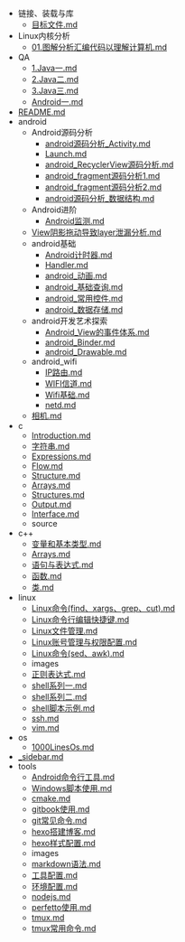 - 链接、装载与库
  - [目标文件.md](./链接、装载与库/目标文件.md)
- Linux内核分析
  - [01.图解分析汇编代码以理解计算机.md](./Linux内核分析/01.图解分析汇编代码以理解计算机.md)
- QA
  - [1.Java一.md](./QA/1.Java一.md)
  - [2.Java二.md](./QA/2.Java二.md)
  - [3.Java三.md](./QA/3.Java三.md)
  - [Android一.md](./QA/Android一.md)
- [README.md](./README.md)
- android
  - Android源码分析
    - [android源码分析_Activity.md](./android/Android源码分析/android源码分析_Activity.md)
    - [Launch.md](./android/Android源码分析/Launch.md)
    - [android_RecyclerView源码分析.md](./android/Android源码分析/android_RecyclerView源码分析.md)
    - [android_fragment源码分析1.md](./android/Android源码分析/android_fragment源码分析1.md)
    - [android_fragment源码分析2.md](./android/Android源码分析/android_fragment源码分析2.md)
    - [android源码分析_数据结构.md](./android/Android源码分析/android源码分析_数据结构.md)
  - Android进阶
    - [Android监测.md](./android/Android进阶/Android监测.md)
  - [View阴影拖动导致layer泄漏分析.md](./android/View阴影拖动导致layer泄漏分析.md)
  - android基础
    - [Android计时器.md](./android/android基础/Android计时器.md)
    - [Handler.md](./android/android基础/Handler.md)
    - [android_动画.md](./android/android基础/android_动画.md)
    - [android_基础查询.md](./android/android基础/android_基础查询.md)
    - [android_常用控件.md](./android/android基础/android_常用控件.md)
    - [android_数据存储.md](./android/android基础/android_数据存储.md)
  - android开发艺术探索
    - [Android_View的事件体系.md](./android/android开发艺术探索/Android_View的事件体系.md)
    - [android_Binder.md](./android/android开发艺术探索/android_Binder.md)
    - [android_Drawable.md](./android/android开发艺术探索/android_Drawable.md)
  - android_wifi
    - [IP路由.md](./android/android_wifi/IP路由.md)
    - [WIFI信道.md](./android/android_wifi/WIFI信道.md)
    - [Wifi基础.md](./android/android_wifi/Wifi基础.md)
    - [netd.md](./android/android_wifi/netd.md)
  - [相机.md](./android/相机.md)
- c
  - [Introduction.md](./c/Introduction.md)
  - [字符串.md](./c/字符串.md)
  - [Expressions.md](./c/Expressions.md)
  - [Flow.md](./c/Flow.md)
  - [Structure.md](./c/Structure.md)
  - [Arrays.md](./c/Arrays.md)
  - [Structures.md](./c/Structures.md)
  - [Output.md](./c/Output.md)
  - [Interface.md](./c/Interface.md)
  - source
- c++
  - [变量和基本类型.md](./c++/变量和基本类型.md)
  - [Arrays.md](./c++/Arrays.md)
  - [语句与表达式.md](./c++/语句与表达式.md)
  - [函数.md](./c++/函数.md)
  - [类.md](./c++/类.md)
- linux
  - [Linux命令(find、xargs、grep、cut).md](./linux/Linux命令(find、xargs、grep、cut).md)
  - [Linux命令行编辑快捷键.md](./linux/Linux命令行编辑快捷键.md)
  - [Linux文件管理.md](./linux/Linux文件管理.md)
  - [Linux账号管理与权限配置.md](./linux/Linux账号管理与权限配置.md)
  - [Linux命令(sed、awk).md](./linux/Linux命令(sed、awk).md)
  - images
  - [正则表达式.md](./linux/正则表达式.md)
  - [shell系列一.md](./linux/shell系列一.md)
  - [shell系列二.md](./linux/shell系列二.md)
  - [shell脚本示例.md](./linux/shell脚本示例.md)
  - [ssh.md](./linux/ssh.md)
  - [vim.md](./linux/vim.md)
- os
  - [1000LinesOs.md](./os/1000LinesOs.md)
- [_sidebar.md](./_sidebar.md)
- tools
  - [Android命令行工具.md](./tools/Android命令行工具.md)
  - [Windows脚本使用.md](./tools/Windows脚本使用.md)
  - [cmake.md](./tools/cmake.md)
  - [gitbook使用.md](./tools/gitbook使用.md)
  - [git常见命令.md](./tools/git常见命令.md)
  - [hexo搭建博客.md](./tools/hexo搭建博客.md)
  - [hexo样式配置.md](./tools/hexo样式配置.md)
  - images
  - [markdown语法.md](./tools/markdown语法.md)
  - [工具配置.md](./tools/工具配置.md)
  - [环境配置.md](./tools/环境配置.md)
  - [nodejs.md](./tools/nodejs.md)
  - [perfetto使用.md](./tools/perfetto使用.md)
  - [tmux.md](./tools/tmux.md)
  - [tmux常用命令.md](./tools/tmux常用命令.md)
